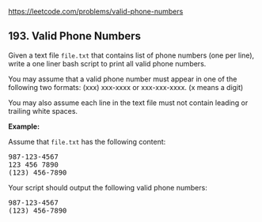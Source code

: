 https://leetcode.com/problems/valid-phone-numbers

## 193. Valid Phone Numbers

<div><p>Given a text file <code>file.txt</code> that contains list of phone numbers (one per line), write a one liner bash script to print all valid phone numbers.</p>
<p>You may assume that a valid phone number must appear in one of the following two formats: (xxx) xxx-xxxx or xxx-xxx-xxxx. (x means a digit)</p>
<p>You may also assume each line in the text file must not contain leading or trailing white spaces.</p>
<p><strong>Example:</strong></p>
<p>Assume that <code>file.txt</code> has the following content:</p>
<pre>987-123-4567
123 456 7890
(123) 456-7890
</pre>
<p>Your script should output the following valid phone numbers:</p>
<pre>987-123-4567
(123) 456-7890
</pre>
</div>
